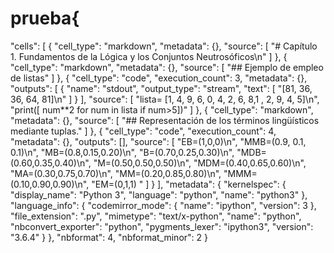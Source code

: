 # prueba{
 "cells": [
  {
   "cell_type": "markdown",
   "metadata": {},
   "source": [
    "# Capítulo 1. Fundamentos de la Lógica y los Conjuntos Neutrosóficos\n"
   ]
  },
  {
   "cell_type": "markdown",
   "metadata": {},
   "source": [
    "## Ejemplo de empleo de listas"
   ]
  },
  {
   "cell_type": "code",
   "execution_count": 3,
   "metadata": {},
   "outputs": [
    {
     "name": "stdout",
     "output_type": "stream",
     "text": [
      "[81, 36, 36, 64, 81]\n"
     ]
    }
   ],
   "source": [
    "lista= [1, 4, 9, 6, 0, 4, 2, 6, 8,1 , 2, 9, 4, 5]\n",
    "print([ num**2 for num in lista if num>5])"
   ]
  },
  {
   "cell_type": "markdown",
   "metadata": {},
   "source": [
    "## Representación de los términos lingüísticos mediante tuplas."
   ]
  },
  {
   "cell_type": "code",
   "execution_count": 4,
   "metadata": {},
   "outputs": [],
   "source": [
    "EB=(1,0,0)\n",
    "MMB=(0.9, 0.1, 0.1)\n",
    "MB=(0.8,0.15,0.20)\n",
    "B=(0.70,0.25,0.30)\n",
    "MDB=(0.60,0.35,0.40)\n",
    "M=(0.50,0.50,0.50)\n",
    "MDM=(0.40,0.65,0.60)\n",
    "MA=(0.30,0.75,0.70)\n",
    "MM=(0.20,0.85,0.80)\n",
    "MMM=(0.10,0.90,0.90)\n",
    "EM=(0,1,1) "
   ]
  }
 ],
 "metadata": {
  "kernelspec": {
   "display_name": "Python 3",
   "language": "python",
   "name": "python3"
  },
  "language_info": {
   "codemirror_mode": {
    "name": "ipython",
    "version": 3
   },
   "file_extension": ".py",
   "mimetype": "text/x-python",
   "name": "python",
   "nbconvert_exporter": "python",
   "pygments_lexer": "ipython3",
   "version": "3.6.4"
  }
 },
 "nbformat": 4,
 "nbformat_minor": 2
}
